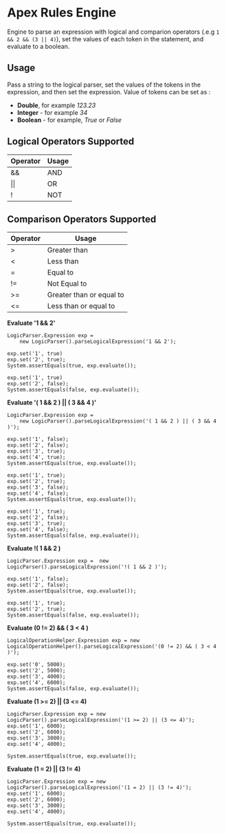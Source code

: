 # Apex Rules Engine

Engine to parse an expression with logical and comparion operators (.e.g `1 && 2 && (3 || 4)`), set the values of each token in the statement, and evaluate to a boolean.

## Usage

Pass a string to the logical parser, set the values of the tokens in the expression, and then set the expression.
Value of tokens can be set as :
- **Double**, for example *123.23*
- **Integer** - for example *34*
- **Boolean** - for example, *True* or *False*

## Logical Operators Supported
|Operator|Usage|
|--|--|
|&&| AND|
|\|\|| OR|
|!| NOT|

## Comparison Operators Supported
|Operator|Usage|
|--|--|
|>|Greater than|
|<|Less than|
|=|Equal to|
|!=|Not Equal to|
|>=|Greater than or equal to|
|<=|Less than or equal to|


**Evaluate '1 && 2'**
```
LogicParser.Expression exp = 
    new LogicParser().parseLogicalExpression('1 && 2');

exp.set('1', true)
exp.set('2', true);
System.assertEquals(true, exp.evaluate());

exp.set('1', true)
exp.set('2', false);
System.assertEquals(false, exp.evaluate());
```

**Evaluate '( 1 && 2 ) || ( 3 && 4 )'**
```
LogicParser.Expression exp = 
    new LogicParser().parseLogicalExpression('( 1 && 2 ) || ( 3 && 4 )');

exp.set('1', false);
exp.set('2', false);
exp.set('3', true);
exp.set('4', true);
System.assertEquals(true, exp.evaluate());

exp.set('1', true);
exp.set('2', true);
exp.set('3', false);
exp.set('4', false);
System.assertEquals(true, exp.evaluate());

exp.set('1', true);
exp.set('2', false);
exp.set('3', true);
exp.set('4', false);
System.assertEquals(false, exp.evaluate());
```

**Evaluate !( 1 && 2 )**
```
LogicParser.Expression exp =  new LogicParser().parseLogicalExpression('!( 1 && 2 )');

exp.set('1', false);
exp.set('2', false);
System.assertEquals(true, exp.evaluate());

exp.set('1', true);
exp.set('2', true);
System.assertEquals(false, exp.evaluate());
```

**Evaluate (0 != 2) && ( 3 < 4 )**
```
LogicalOperationHelper.Expression exp = new LogicalOperationHelper().parseLogicalExpression('(0 != 2) && ( 3 < 4 )');

exp.set('0', 5000);
exp.set('2', 5000);
exp.set('3', 4000);
exp.set('4', 6000);
System.assertEquals(false, exp.evaluate());
```


**Evaluate (1 >= 2) || (3 <= 4)**
```
LogicParser.Expression exp = new LogicParser().parseLogicalExpression('(1 >= 2) || (3 <= 4)');
exp.set('1', 6000);
exp.set('2', 6000);
exp.set('3', 3000);
exp.set('4', 4000);

System.assertEquals(true, exp.evaluate());
```

**Evaluate (1 = 2) || (3 != 4)**
```
LogicParser.Expression exp = new LogicParser().parseLogicalExpression('(1 = 2) || (3 != 4)');
exp.set('1', 6000);
exp.set('2', 6000);
exp.set('3', 3000);
exp.set('4', 4000);

System.assertEquals(true, exp.evaluate());
```


